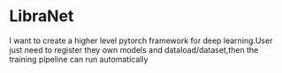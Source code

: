 # LibraNet
I want to create a higher level pytorch framework for deep learning.User just need to register they own models and dataload/dataset,then the training pipeline can run automatically
